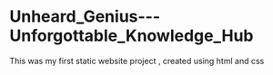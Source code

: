 # Unheard_Genius---Unforgottable_Knowledge_Hub
This was my first static website project , created using html and css 
